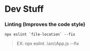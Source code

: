 # Dev Stuff

### Linting (Improves the code style)
```
npx eslint `file-location` --fix 
```
> EX: npx eslint .\src\App.js --fix